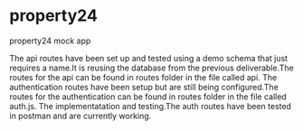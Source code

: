 # property24
property24 mock app

The api routes have been set up and tested using a demo schema that just requires a name.It is reusing the database from the previous deliverable.The routes for the api can be found in routes folder in the file called api. The authentication routes have been setup but are still being configured.The routes for the authentication can be found in routes folder in the file called auth.js. The implementatation and testing.The auth routes have been tested in postman and are currently working. 
